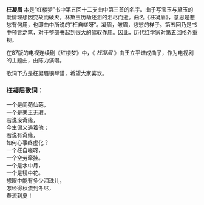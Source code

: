 

**枉凝眉**
本是“红楼梦”书中第五回十二支曲中第三首的名字。曲子写宝玉与黛玉的爱情理想因变故而破灭，林黛玉历劫还泪的泪尽而逝。曲名《枉凝眉》，意思是悲愁有何用，也即曲中所说的“枉自嗟呀”。凝眉，皱眉，悲愁的样子。第五回乃是书中预言之笔，对于整部书起到很大的驾驭作用。因此，历代红学家对第五回格外重视。

  
在87版的电视连续剧《红楼梦》中，《 _枉凝眉_ 》由王立平谱成曲子，作为电视剧的主题曲，由陈力演唱。

  
歌词下方是枉凝眉钢琴谱，希望大家喜欢。

### 枉凝眉歌词：

一个是阆苑仙葩，  
一个是美玉无瑕。  
若说没奇缘，  
今生偏又遇着他；  
若说有奇缘，  
如何心事终虚化？  
一个枉自嗟呀，  
一个空劳牵挂。  
一个是水中月，  
一个是镜中花。  
想眼中能有多少泪珠儿，  
怎经得秋流到冬尽，  
春流到夏！

